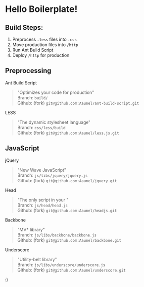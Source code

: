 # Hello Boilerplate!


## Build Steps:

1. Preprocess `.less` files into `.css`
2. Move production files into `/http`
3. Run Ant Build Script
4. Deploy `/http` for production


## Preprocessing

Ant Build Script
> "Optimizes your code for production"  
> Branch: `build/`  
> Github: (fork) `git@github.com:Aaunel/ant-build-script.git`  

LESS
> "The dynamic stylesheet language"  
> Branch: `css/less/build`  
> Github: (fork) `git@github.com:Aaunel/less.js.git`  


## JavaScript

jQuery
> "New Wave JavaScript"  
> Branch: `js/libs/jquery/jquery.js`  
> Github: (fork) `git@github.com:Aaunel/jquery.git`  

Head
> "The only script in your <HEAD>"  
> Branch: `js/head/head.js`  
> Github: (fork) `git@github.com:Aaunel/headjs.git`  

Backbone
> "MV* library"  
> Branch: `js/libs/backbone/backbone.js`  
> Github: (fork) `git@github.com:Aaunel/backbone.git`  

Underscore
> "Utility-belt library"  
> Branch: `js/libs/underscore/underscore.js`  
> Github: (fork) `git@github.com:Aaunel/underscore.git`  
  
  
:)